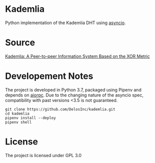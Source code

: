 # Kademlia

Python implementation of the Kademlia DHT using [asyncio](https://docs.python.org/3/library/asyncio.html).

# Source

[Kademlia: A Peer-to-peer Information System Based on the XOR Metric](http://pdos.csail.mit.edu/~petar/papers/maymounkov-kademlia-lncs.pdf)

# Developement Notes

The project is developed in Python 3.7, packaged using Pipenv and depends on [aiorpc](https://github.com/choleraehyq/aiorpc).
Due to the changing nature of the asyncio spec, compatibility with past versions <3.5 is not guaranteed.

```
git clone https://github.com/DelosInc/kademlia.git
cd kademlia
pipenv install --deploy
pipenv shell
```

# License

The project is licensed under GPL 3.0
